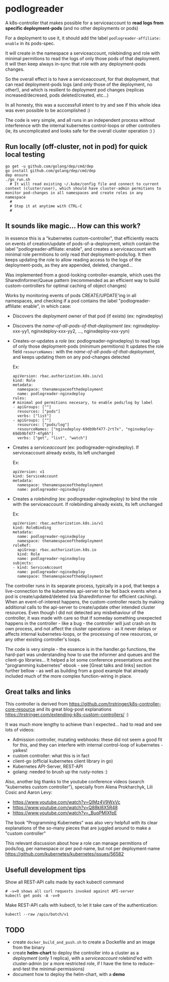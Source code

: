 # podlogreader

A k8s-controller that makes possible for a serviceaccount to **read logs from specific deployment-pods** (and no other deployments or pods)

For a deployment to use it, it should add the label `podlogreader-affiliate: enable` in its pods-spec.

It will create in the namespace a serviceaccount, rolebinding and role with minimal permitions to read the logs of only those pods of that deployment. It will then keep always in-sync that role with any deployment-pods changes.

So the overall effect is to have a serviceaccount, for that deployment, that can read deployment-pods logs (and only those of the deployment, no other!), and which is resilient to deployment pod changes (replicas increased/decresed, pods deleted/created, etc...)  


In all honesty, this was a successfull intent to try and see if this whole idea was even possible to be accomplished :)

The code is very simple, and all runs in an independent process without interference with the internal kubernetes control-loops or other controllers (ie, its uncomplicated and looks safe for the overall cluster operation :) ) 





## Run locally (off-cluster, not in pod) for quick local testing
```
go get -u github.com/golang/dep/cmd/dep
go install github.com/golang/dep/cmd/dep
dep ensure
./go_run.sh
  # It will read existing ~/.kube/config file and connect to current context (cluster/user), which should have cluster-admin permitions to monitor pod-changes in all namespaces and create roles in any namespace
  # 
  # Stop it at anytime with CTRL-C
  #
```





## It sounds like magic... How can this work?

In essence this is a "kubernetes custom-controller", that efficiently reacts on events of creation/update of pods-of-a-deployment, which contain the label "podlogreader-affiliate: enable", and creates a serviceaccount with minimal role permitions to only read *that* deployment-pods/log. It then keeps updating the role to allow reading access to the logs of the deployment-pods, as they are appended, deleted, changed... 

Was implemented from a good-looking controller-example, which uses the SharedInformer/Queue pattern (recommended as an efficient way to build custom-controllers for optimal caching of object changes)

Works by monitoring events of pods CREATE/UPDATE'ing in all namespaces, and checking if a pod contains the label "podlogreader-affiliate: enable", in which case:

  - Discovers the *deployment* owner of that pod (if exists) (ex: nginxdeploy)

  - Discovers the *name-of-all-pods-of-that-deployment* (ex: nginxdeploy-xxx-yy1, nginxdeploy-xxx-yy2, ..., nginxdeploy-xxx-yyn)

  - Creates-or-updates a *role* (ex: podlogreader-nginxdeploy) to read logs of only those deployment-pods (minimum permitions)
    It updates the role field `resourceNames:` with the *name-of-all-pods-of-that-deployment*, and keeps updating them on any pod-changes detected

    Ex:
    ```
    apiVersion: rbac.authorization.k8s.io/v1
    kind: Role
    metadata:
      namespace: thenamespaceofthedeployment
      name: podlogreader-nginxdeploy
    rules:
    # minimal pod permitions necesary, to enable pods/log by label
    - apiGroups: [""]
      resources: ["pods"]
      verbs: ["list"]
    - apiGroups: [""]
      resources: ["pods/log"]
      resourceNames: ["nginxdeploy-69db9bf477-2rt7x", "nginxdeploy-69db9bf477-4fg6h"]
      verbs: ["get", "list", "watch"]
    ```

  - Creates a *serviceaccount* (ex: podlogreader-nginxdeploy). 
    If serviceaccount already exists, its left unchanged   

    Ex:
    ```
    apiVersion: v1
    kind: ServiceAccount
    metadata:
      namespace: thenamespaceofthedeployment
      name: podlogreader-nginxdeploy
    ```    

  - Creates a *rolebinding* (ex: podlogreader-nginxdeploy) to bind the role with the serviceaccount. 
    If rolebinding already exists, its left unchanged    
    
    Ex:
    ```
    apiVersion: rbac.authorization.k8s.io/v1
    kind: RoleBinding
    metadata:
      name: podlogreader-nginxdeploy
      namespace: thenamespaceofthedeployment
    roleRef:
      apiGroup: rbac.authorization.k8s.io
      kind: Role
      name: podlogreader-nginxdeploy
    subjects:
    - kind: ServiceAccount
      name: podlogreader-nginxdeploy
      namespace: thenamespaceofthedeployment
    ```


The controller runs in its separate process, typically in a pod, that keeps a live-connection to the kubernetes api-server to be fed back events when a pod is create/updated/deleted (via SharedInformer for efficient caching). When an event-of-interest happens, the custom-controller reacts by making additional calls to the api-server to create/update other intended cluster resources. 
Even though I did not detected any misbehaviour of the controller, it was made with care so that if someday something unexpected happens in the controller - like a bug - the controller will just crash on its own process, and not affect the cluster operations - as it never delays or affects internal kubernetes-loops, or the processing of new resources, or any other existing controller's loops. 

The code is very simple - the essence is in the handler.go functions, the hard-part was understanding how to use the informer and queues and the client-go libraries... 
It helped a lot some conference presentations and the "programming kubernetes" ebook - see [Great talks and links] section further bellow - as well as building from a good example that already included much of the more complex function-wiring in place.





## Great talks and links

This controller is derived from https://github.com/trstringer/k8s-controller-core-resource and its great blog-post explanations https://trstringer.com/extending-k8s-custom-controllers/ :)


It was much more lengthy to achieve than I expected... had to read and see lots of videos:
 - Admission controller, mutating webhooks: these did not seem a good fit for this, and they can interfere with internal control-loop of kubernetes - yaikes! 
 - custom controller: what this is in fact
 - client-go (official kubernetes client library in go)
 - Kubernetes API-Server, REST-API 
 - golang: needed to brush up the rusty-notes :)


Also, another big thanks to the youtube conference videos (search "kubernetes custom controller"), specially from Alena Prokharchyk, Lili Cosic and Aaron Levy:
  - https://www.youtube.com/watch?v=QIMz4V9WxVc
  - https://www.youtube.com/watch?v=Q88kI8X5R48
  - https://www.youtube.com/watch?v=_BuqPMlXfpE


The book "Programming Kubernetes" was also very helpfull with its clear explanations of the so-many pieces that are juggled around to make a "custom controller" 

This relevant discussion about how a role can manage permitions of pods/log, per namespace or per pod-name, but not per deployment-name https://github.com/kubernetes/kubernetes/issues/56582





## Usefull development tips

Show all REST-API calls made by each kubectl command
```
# -v=9 shows all curl requests invoked against API-server
kubectl get pods -A -v=9
```

Make REST-API calls with kubectl, to let it take care of the authentication:
```
kubectl --raw /apis/batch/v1
``` 



## TODO

  - create `docker_build_and_push.sh` to create a Dockefile and an image from the binary
  - create **helm-chart** to deploy the controller into a cluster as a _deployment_ (only 1 replica), with a _serviceaccount_ rolebind'ed with cluster-admin (or a more restricted role, if I have the time to reduce-and-test the minimal-permissions)
  - document how to deploy the helm-chart, with a **demo**   